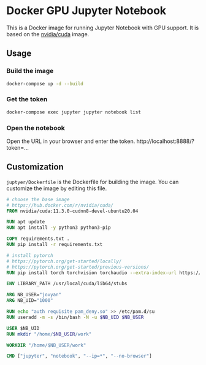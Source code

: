 # Docker GPU Jupyter Notebook

This is a Docker image for running Jupyter Notebook with GPU support. It is based on the [nvidia/cuda](https://hub.docker.com/r/nvidia/cuda/) image.

## Usage

### Build the image
```bash
docker-compose up -d --build
```

### Get the token
```bash
docker-compose exec jupyter jupyter notebook list
```

### Open the notebook
Open the URL in your browser and enter the token.
http://localhost:8888/?token=...


## Customization

`juptyer/Dockerfile` is the Dockerfile for building the image. You can customize the image by editing this file.

```Dockerfile
# choose the base image
# https://hub.docker.com/r/nvidia/cuda/
FROM nvidia/cuda:11.3.0-cudnn8-devel-ubuntu20.04

RUN apt update
RUN apt install -y python3 python3-pip

COPY requirements.txt .
RUN pip install -r requirements.txt

# install pytorch
# https://pytorch.org/get-started/locally/
# https://pytorch.org/get-started/previous-versions/
RUN pip install torch torchvision torchaudio --extra-index-url https://download.pytorch.org/whl/cu113

ENV LIBRARY_PATH /usr/local/cuda/lib64/stubs

ARG NB_USER="jovyan"
ARG NB_UID="1000"

RUN echo "auth requisite pam_deny.so" >> /etc/pam.d/su
RUN useradd -m -s /bin/bash -N -u $NB_UID $NB_USER

USER $NB_UID
RUN mkdir "/home/$NB_USER/work"

WORKDIR "/home/$NB_USER/work"

CMD ["jupyter", "notebook", "--ip=*", "--no-browser"]
```
